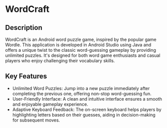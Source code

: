 # WordCraft
## Description
WordCraft is an Android word puzzle game, inspired by the popular game Wordle. This application is developed in Android Studio using Java and offers a unique twist to the classic word-guessing gameplay by providing unlimited puzzles. It's designed for both word game enthusiasts and casual players who enjoy challenging their vocabulary skills.

## Key Features
* Unlimited Word Puzzles: Jump into a new puzzle immediately after completing the previous one, offering non-stop word-guessing fun.
* User-Friendly Interface: A clean and intuitive interface ensures a smooth and enjoyable gameplay experience.
* Adaptive Keyboard Feedback: The on-screen keyboard helps players by highlighting letters based on their guesses, aiding in decision-making for subsequent moves.


